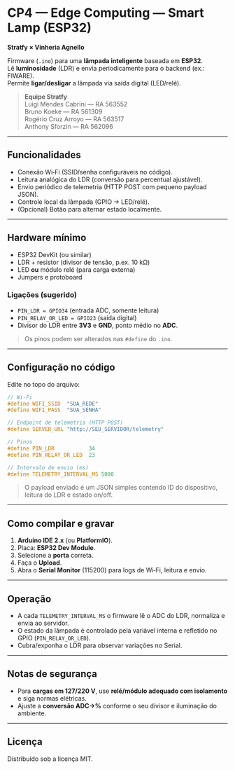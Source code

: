 # CP4 — Edge Computing — Smart Lamp (ESP32)  
**Stratfy × Vinheria Agnello**

Firmware (`.ino`) para uma **lâmpada inteligente** baseada em **ESP32**.  
Lê **luminosidade** (LDR) e envia periodicamente para o backend (ex.: FIWARE).  
Permite **ligar/desligar** a lâmpada via saída digital (LED/relé).

> **Equipe Stratfy**  
> Luigi Mendes Cabrini — RA 563552  
> Bruno Koeke — RA 561309  
> Rogério Cruz Arroyo — RA 563517  
> Anthony Sforzin — RA 562096

---

## Funcionalidades
- Conexão Wi‑Fi (SSID/senha configuráveis no código).
- Leitura analógica do LDR (conversão para percentual ajustável).
- Envio periódico de telemetria (HTTP POST com pequeno payload JSON).
- Controle local da lâmpada (GPIO → LED/relé).
- (Opcional) Botão para alternar estado localmente.

---

## Hardware mínimo
- ESP32 DevKit (ou similar)  
- LDR + resistor (divisor de tensão, p.ex. 10 kΩ)  
- LED **ou** módulo relé (para carga externa)  
- Jumpers e protoboard

### Ligações (sugerido)
- `PIN_LDR = GPIO34` (entrada ADC, somente leitura)  
- `PIN_RELAY_OR_LED = GPIO23` (saída digital)  
- Divisor do LDR entre **3V3** e **GND**, ponto médio no **ADC**.

> Os pinos podem ser alterados nas `#define` do `.ino`.

---

## Configuração no código
Edite no topo do arquivo:
```cpp
// Wi‑Fi
#define WIFI_SSID  "SUA_REDE"
#define WIFI_PASS  "SUA_SENHA"

// Endpoint de telemetria (HTTP POST)
#define SERVER_URL "http://SEU_SERVIDOR/telemetry"

// Pinos
#define PIN_LDR           34
#define PIN_RELAY_OR_LED  23

// Intervalo de envio (ms)
#define TELEMETRY_INTERVAL_MS 5000
```
> O payload enviado é um JSON simples contendo ID do dispositivo, leitura do LDR e estado on/off.

---

## Como compilar e gravar
1. **Arduino IDE 2.x** (ou **PlatformIO**).  
2. Placa: **ESP32 Dev Module**.  
3. Selecione a **porta** correta.  
4. Faça o **Upload**.  
5. Abra o **Serial Monitor** (115200) para logs de Wi‑Fi, leitura e envio.

---

## Operação
- A cada `TELEMETRY_INTERVAL_MS` o firmware lê o ADC do LDR, normaliza e envia ao servidor.  
- O estado da lâmpada é controlado pela variável interna e refletido no GPIO (`PIN_RELAY_OR_LED`).  
- Cubra/exponha o LDR para observar variações no Serial.

---

## Notas de segurança
- Para **cargas em 127/220 V**, use **relé/módulo adequado com isolamento** e siga normas elétricas.  
- Ajuste a **conversão ADC→%** conforme o seu divisor e iluminação do ambiente.

---

## Licença
Distribuído sob a licença MIT.

